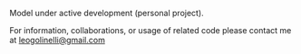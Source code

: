 Model under active development (personal project).

For information, collaborations, or usage of related code please contact me at leogolinelli@gmail.com
